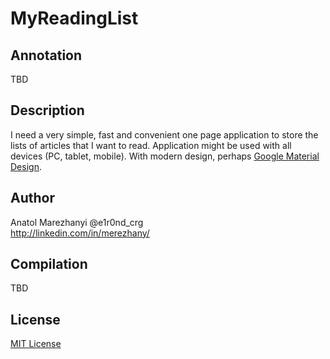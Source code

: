 # MyReadingList

## Annotation
TBD

## Description
I need a very simple, fast and convenient one page application to store the lists of articles that I want to read. Application might be used with all devices (PC, tablet, mobile). With modern design, perhaps [Google Material Design](http://www.google.com/design/spec/material-design/introduction.html).

## Author
Anatol Marezhanyi @e1r0nd_crg<br>
http://linkedin.com/in/merezhany/

## Compilation
TBD

## License
[MIT License](LICENSE.md) 
